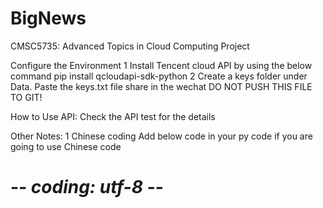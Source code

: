 # BigNews
CMSC5735: Advanced Topics in Cloud Computing Project

Configure the Environment
1 Install Tencent cloud API by using the below command
pip install qcloudapi-sdk-python
2 Create a keys folder under Data. Paste the keys.txt file share in the wechat
DO NOT PUSH THIS FILE TO GIT!

How to Use
API:
Check the API test for the details

Other Notes:
1 Chinese coding
Add below code in your py code if you are going to use Chinese code
# -*- coding: utf-8 -*-
